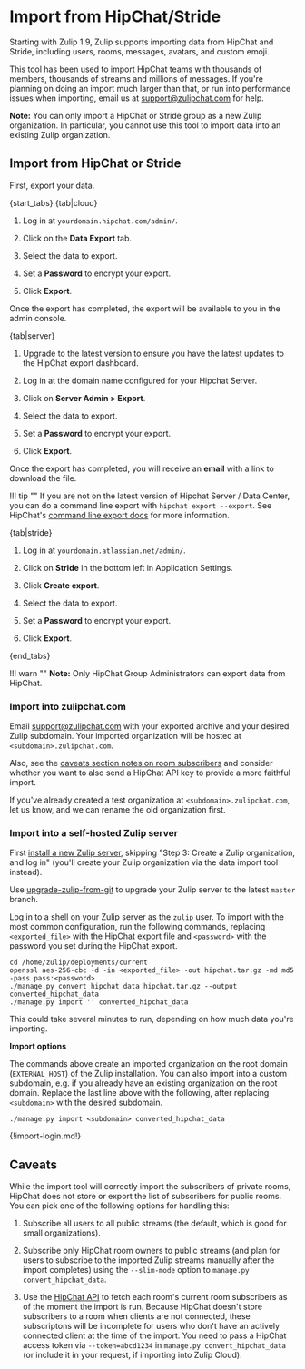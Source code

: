 # Import from HipChat/Stride

Starting with Zulip 1.9, Zulip supports importing data from HipChat and Stride,
including users, rooms, messages, avatars, and custom emoji.

This tool has been used to import HipChat teams with thousands of
members, thousands of streams and millions of messages. If you're
planning on doing an import much larger than that, or run into
performance issues when importing, email us at support@zulipchat.com
for help.

**Note:** You can only import a HipChat or Stride group as a new Zulip
organization. In particular, you cannot use this tool to import data
into an existing Zulip organization.

## Import from HipChat or Stride

First, export your data.

{start_tabs}
{tab|cloud}

1. Log in at `yourdomain.hipchat.com/admin/`.

1. Click on the **Data Export** tab.

1. Select the data to export.

1. Set a **Password** to encrypt your export.

1. Click **Export**.

Once the export has completed, the export will be available to you in the
admin console.

{tab|server}

1. Upgrade to the latest version to ensure you have the latest updates to
   the HipChat export dashboard.

1. Log in at the domain name configured for your Hipchat Server.

1. Click on **Server Admin > Export**.

1. Select the data to export.

1. Set a **Password** to encrypt your export.

1. Click **Export**.

Once the export has completed, you will receive an **email** with a link to
download the file.

!!! tip ""
    If you are not on the latest version of Hipchat Server / Data Center,
    you can do a command line export with `hipchat export --export`.  See
    HipChat's [command line export docs][cli-export] for more information.

{tab|stride}

1. Log in at `yourdomain.atlassian.net/admin/`.

1. Click on **Stride** in the bottom left in Application Settings.

1. Click **Create export**.

1. Select the data to export.

1. Set a **Password** to encrypt your export.

1. Click **Export**.

{end_tabs}

!!! warn ""
    **Note:** Only HipChat Group Administrators can export data from HipChat.

[cli-export]: https://confluence.atlassian.com/hipchatdc3/export-data-from-hipchat-data-center-913476832.html

### Import into zulipchat.com

Email support@zulipchat.com with your exported archive and your desired Zulip
subdomain. Your imported organization will be hosted at
`<subdomain>.zulipchat.com`.

Also, see the [caveats section notes on room subscribers](#caveats)
and consider whether you want to also send a HipChat API key to
provide a more faithful import.

If you've already created a test organization at
`<subdomain>.zulipchat.com`, let us know, and we can rename the old
organization first.

### Import into a self-hosted Zulip server

First
[install a new Zulip server](https://zulip.readthedocs.io/en/stable/production/install.html),
skipping "Step 3: Create a Zulip organization, and log in" (you'll
create your Zulip organization via the data import tool instead).

Use [upgrade-zulip-from-git][upgrade-zulip-from-git] to
upgrade your Zulip server to the latest `master` branch.

Log in to a shell on your Zulip server as the `zulip` user. To import with
the most common configuration, run the following commands, replacing
`<exported_file>` with the HipChat export file and `<password>` with the
password you set during the HipChat export.

```
cd /home/zulip/deployments/current
openssl aes-256-cbc -d -in <exported_file> -out hipchat.tar.gz -md md5 -pass pass:<password>
./manage.py convert_hipchat_data hipchat.tar.gz --output converted_hipchat_data
./manage.py import '' converted_hipchat_data
```

This could take several minutes to run, depending on how much data you're
importing.

**Import options**

The commands above create an imported organization on the root domain
(`EXTERNAL_HOST`) of the Zulip installation. You can also import into a
custom subdomain, e.g. if you already have an existing organization on the
root domain. Replace the last line above with the following, after replacing
`<subdomain>` with the desired subdomain.

```
./manage.py import <subdomain> converted_hipchat_data
```

{!import-login.md!}

[upgrade-zulip-from-git]: https://zulip.readthedocs.io/en/latest/production/maintain-secure-upgrade.html#upgrading-from-a-git-repository

## Caveats

While the import tool will correctly import the subscribers of private
rooms, HipChat does not store or export the list of subscribers for public
rooms.  You can pick one of the following options for handling this:

1. Subscribe all users to all public streams (the default, which is good for small organizations).

1. Subscribe only HipChat room owners to public streams (and plan for users
  to subscribe to the imported Zulip streams manually after the import
  completes) using the `--slim-mode` option to `manage.py convert_hipchat_data`.

1. Use the [HipChat API][hipchat-api-tokens] to fetch each room's current
  room subscribers as of the moment the import is run.  Because HipChat
  doesn't store subscribers to a room when clients are not connected, these
  subscriptons will be incomplete for users who don't have an actively
  connected client at the time of the import.  You need to pass a HipChat
  access token via `--token=abcd1234` in `manage.py convert_hipchat_data`
  (or include it in your request, if importing into Zulip Cloud).

[upgrade-zulip-from-git]: https://zulip.readthedocs.io/en/latest/production/maintain-secure-upgrade.html#upgrading-from-a-git-repository
[hipchat-api-tokens]: https://developer.atlassian.com/server/hipchat/hipchat-rest-api-access-tokens/
